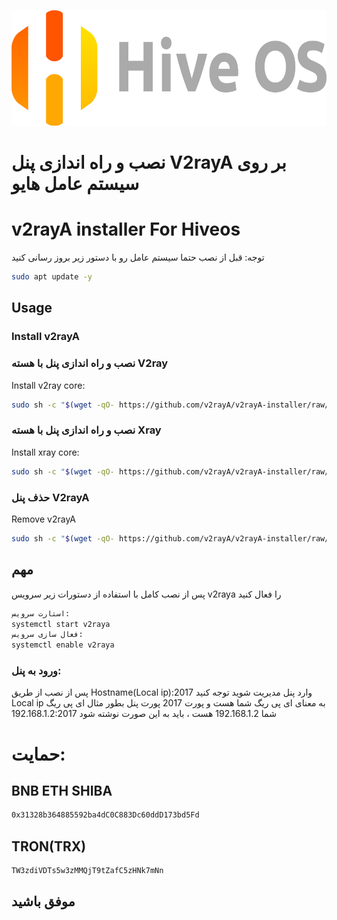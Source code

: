<p align="center">
  <a href="https://www.youtube.com/@Hiv3learning" target="_blank" rel="noopener noreferrer">
    <picture>
      <source media="(prefers-color-scheme: dark)" srcset="https://github.com/Dnt3e/v2rayA-Hiveos/blob/main/Hive.png">
      <img width="580" height="185" src="https://github.com/Dnt3e/v2rayA-Hiveos/blob/main/Hive.png">
    </picture>
  </a>
</p>

# نصب و راه اندازی پنل V2rayA  بر روی سیستم عامل هایو
# v2rayA installer For Hiveos
توجه: قبل از نصب حتما سیستم عامل رو با دستور زیر بروز رسانی کنید
```sh
sudo apt update -y
```


## Usage

### Install v2rayA
### نصب و راه اندازی پنل با هسته V2ray

Install v2ray core:

```sh
sudo sh -c "$(wget -qO- https://github.com/v2rayA/v2rayA-installer/raw/main/installer.sh)" @ --with-v2ray
```
### نصب و راه اندازی پنل با هسته Xray
Install xray core:

```sh
sudo sh -c "$(wget -qO- https://github.com/v2rayA/v2rayA-installer/raw/main/installer.sh)" @ --with-xray
```

### حذف پنل V2rayA
Remove v2rayA

```sh
sudo sh -c "$(wget -qO- https://github.com/v2rayA/v2rayA-installer/raw/main/uninstaller.sh)"
```
## مهم
پس از نصب کامل با استفاده از دستورات زیر سرویس v2raya را فعال کنید
```sh
استارت سرویس:
systemctl start v2raya
فعال سازی سرویس:
systemctl enable v2raya
```
### ورود به پنل:

پس از نصب از طریق Hostname(Local ip):2017 وارد پنل مدیریت شوید
توجه کنید Local ip  به معنای ای پی ریگ شما هست و پورت 2017 پورت پنل بطور مثال ای پی ریگ شما 192.168.1.2 هست ، باید به این صورت نوشته شود 192.168.1.2:2017

# حمایت:
## BNB  ETH  SHIBA
```sh
0x31328b364885592ba4dC0C883Dc60ddD173bd5Fd
```
## TRON(TRX)
```sh
TW3zdiVDTs5w3zMMQjT9tZafC5zHNk7mNn
```


## موفق باشید
